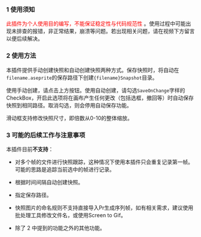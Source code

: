### 1 使用须知

<font color='red'>此插件为个人使用目的编写，不能保证稳定性与代码规范性 </font>。使用过程中可能出现未排查的报错，非正常结果，崩溃等问题。若出现相关问题，请在视频下方留言以便后续解决。

### 2 使用方法

本插件提供手动创建快照和自动创建快照两种方式。保存快照时，将自动在`filename.aseprite`的保存路径下创建`{filename}Snapshot`目录。

使用手动创建，请点击上方按钮。使用自动创建，请勾选`SaveOnChange`字样的CheckBox，开启此选项将在画布产生任何更改（包括选框，撤回等）时自动保存快照到相同路径。取消勾选，则会停用自动保存功能。

滑动框支持修改快照尺寸，即倍数从0-10的整体缩放。

### 3 可能的后续工作与注意事项

本插件目前**不支持**：

- 对多个帧的文件进行快照跟踪，这种情况下使用本插件只会重复记录第一帧。可能的思路是追踪当前选中的帧进行记录。

- 根据时间间隔自动创建快照。

- 指定保存路径。
- 快照图片的命名规则不支持直接导入Pr生成序列帧，如有相关需求，建议使用批处理工具修改文件名，或使用Screen to Gif。
- 除了 2 中提到的功能之外的其他功能。

